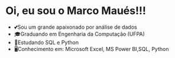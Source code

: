# Oi, eu sou o Marco Maués!!!

- 💕Sou um grande apaixonado por análise de dados
- 🎓Graduando em Engenharia da Computação (UFPA)
- 🚀Estudando SQL e Python
- 🖥️Conhecimento em: Microsoft Excel, MS Power BI,SQL, Python
